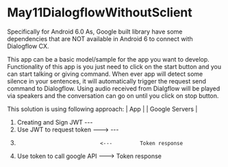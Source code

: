 # May11DialogflowWithoutSclient

Specifically for Android 6.0
As, Google built library have some dependencies that are NOT available in Android 6 to connect with Dialogflow CX.

This app can be a basic model/sample for the app you want to develop. 
Functionality of this app is you just need to click on the start button and you can start talking or giving command.
When ever app will detect some silence in your sentences, it will automatically trigger the request send command to Dialogflow.
Using audio received from Dialgflow will be played via speakers and the conversation can go on until you click on stop button.

This solution is using following approach:
| App |                                    | Google Servers |
1. Creating and Sign JWT                       ---
2. Use JWT to request token       --->         ---
3.                                <---         Token response
4. Use token to call google API   --->         Token response
